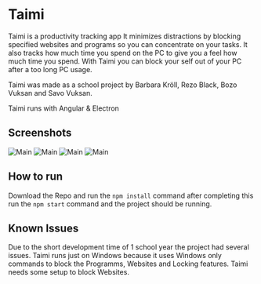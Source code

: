 # Taimi

Taimi is a productivity tracking app
It minimizes distractions by blocking specified websites and programs so you can concentrate on your tasks.
It also tracks how much time you spend on the PC to give you a feel how much time you spend.
With Taimi you can block your self out of your PC after a too long PC usage.

Taimi was made as a school project by Barbara Kröll, Rezo Black, Bozo Vuksan and Savo Vuksan.

Taimi runs with Angular & Electron

## Screenshots
![Main](https://github.com/SavoVuksan/Taimi/tree/master/images/taimi1.PNG)
![Main](https://github.com/SavoVuksan/Taimi/tree/master/images/taimi2.PNG)
![Main](https://github.com/SavoVuksan/Taimi/tree/master/images/taimi3.PNG)
![Main](https://github.com/SavoVuksan/Taimi/tree/master/images/taimi4.PNG)
## How to run
Download the Repo and run the 
`npm install` command
after completing this run the
`npm start` command and the project should be running.

## Known Issues
Due to the short development time of 1 school year the project had several issues.
Taimi runs just on Windows because it uses Windows only commands to block the Programms, Websites and Locking features.
Taimi needs some setup to block Websites.
